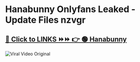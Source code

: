 
 # Hanabunny Onlyfans Leaked - Update Files nzvgr

## <h2><a href="https://clipsfans.com/Hanabunny&ref=git">🔗 Click to LINKS ⏩⏩ 👉 🟢 Hanabunny </a></h2>

<a href="https://clipsfans.com/Hanabunny&ref=git" rel="nofollow" data-target="animated-image.originalLink"><img src="https://i.ibb.co.com/xMMVF88/686577567.gif" alt="Viral Video Original" style="max-width: 100%; display: inline-block;" data-target="animated-image.originalImage"></a>

